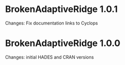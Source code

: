 BrokenAdaptiveRidge 1.0.1
=============

Changes: Fix documentation links to Cyclops


BrokenAdaptiveRidge 1.0.0
=============

Changes: initial HADES and CRAN versions
